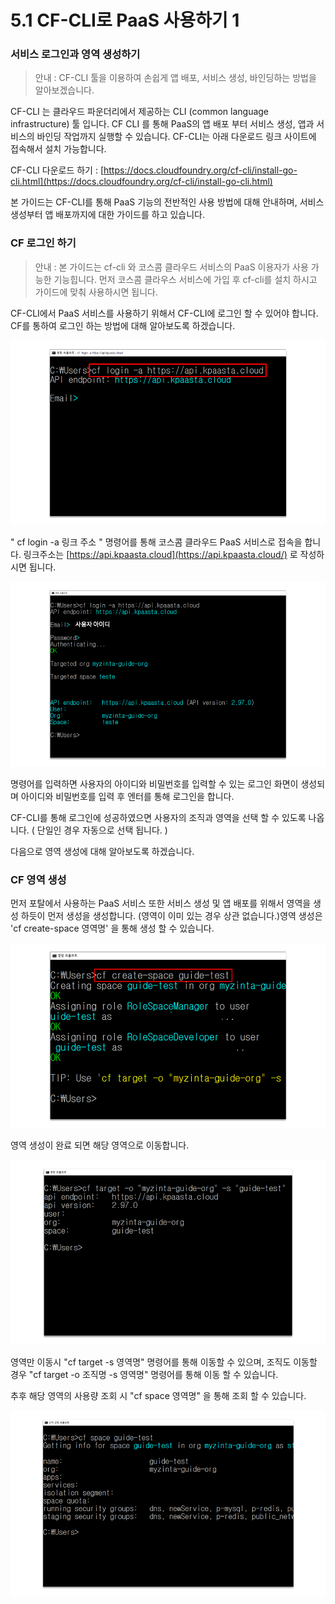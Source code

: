 # 5.1 CF-CLI로 PaaS 사용하기 1

### 서비스 로그인과 영역 생성하기

> 안내 : CF-CLI 툴을 이용하여 손쉽게 앱 배포, 서비스 생성, 바인딩하는 방법을 알아보겠습니다.

CF-CLI 는 클라우드 파운더리에서 제공하는 CLI \(common language infrastructure\) 툴 입니다. CF CLI 를 통해 PaaS의 앱 배포 부터 서비스 생성, 앱과 서비스의 바인딩 작업까지 실행할 수 있습니다. CF-CLI는 아래 다운로드 링크 사이트에 접속해서 설치 가능합니다.

CF-CLI 다운로드 하기 : [https://docs.cloudfoundry.org/cf-cli/install-go-cli.html](https://docs.cloudfoundry.org/cf-cli/install-go-cli.html)

본 가이드는 CF-CLI를 통해 PaaS 기능의 전반적인 사용 방법에 대해 안내하며, 서비스 생성부터 앱 배포까지에 대한 가이드를 하고 있습니다.

### **CF 로그인 하기**

> 안내 : 본 가이드는 cf-cli 와 코스콤 클라우드 서비스의 PaaS 이용자가 사용 가능한 기능힙니다. 먼저 코스콤 클라우스 서비스에 가입 후 cf-cli를 설치 하시고 가이드에 맞춰 사용하시면 됩니다.

CF-CLI에서 PaaS 서비스를 사용하기 위해서 CF-CLI에 로그인 할 수 있어야 합니다. CF를 통하여 로그인 하는 방법에 대해 알아보도록 하겠습니다.

![](../.gitbook/assets/image%20%2852%29.png)

" cf login -a 링크 주소 " 명령어를 통해 코스콤 클라우드 PaaS 서비스로 접속을 합니다. 링크주소는 [https://api.kpaasta.cloud](https://api.kpaasta.cloud/) 로 작성하시면 됩니다.

![](../.gitbook/assets/image%20%2860%29.png)

명령어를 입력하면 사용자의 아이디와 비밀번호를 입력할 수 있는 로그인 화면이 생성되며 아이디와 비밀번호를 입력 후 엔터를 통해 로그인을 합니다.

CF-CLI를 통해 로그인에 성공하였으면 사용자의 조직과 영역을 선택 할 수 있도록 나옵니다. \( 단일인 경우 자동으로 선택 됩니다. \)

다음으로 영역 생성에 대해 알아보도록 하겠습니다.

### **CF 영역 생성**

먼저 포탈에서 사용하는 PaaS 서비스 또한 서비스 생성 및 앱 배포를 위해서 영역을 생성 하듯이 먼저 생성을 생성합니다. \(영역이 이미 있는 경우 상관 없습니다.\)영역 생성은 'cf create-space 영역명' 을 통해 생성 할 수 있습니다.

![](../.gitbook/assets/image%20%2858%29.png)

영역 생성이 완료 되면 해당 영역으로 이동합니다.

![](../.gitbook/assets/image%20%2842%29.png)

영역만 이동시 "cf target -s 영역명" 명령어를 통해 이동할 수 있으며, 조직도 이동할 경우 "cf target -o 조직명 -s 영역명" 명령어를 통해 이동 할 수 있습니다.

추후 해당 영역의 사용량 조회 시 "cf space 영역명" 을 통해 조회 할 수 있습니다.

![](../.gitbook/assets/image%20%2839%29.png)

